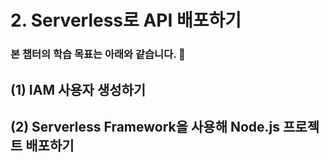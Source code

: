 # 2. Serverless로 API 배포하기
### 본 챕터의 학습 목표는 아래와 같습니다. 👏

## (1) IAM 사용자 생성하기

## (2) Serverless Framework을 사용해 Node.js 프로젝트 배포하기
